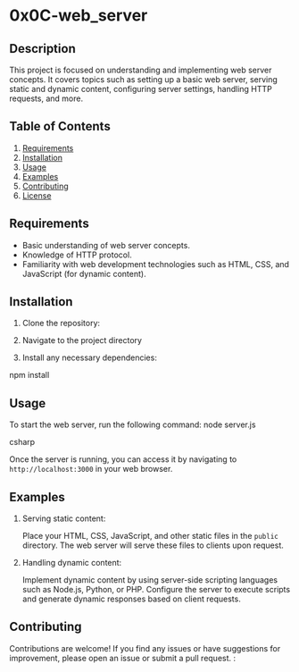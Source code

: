 # 0x0C-web_server

## Description

This project is focused on understanding and implementing web server concepts. It covers topics such as setting up a basic web server, serving static and dynamic content, configuring server settings, handling HTTP requests, and more.

## Table of Contents

1. [Requirements](#requirements)
2. [Installation](#installation)
3. [Usage](#usage)
4. [Examples](#examples)
5. [Contributing](#contributing)
6. [License](#license)

## Requirements

- Basic understanding of web server concepts.
- Knowledge of HTTP protocol.
- Familiarity with web development technologies such as HTML, CSS, and JavaScript (for dynamic content).

## Installation

1. Clone the repository:

2. Navigate to the project directory

3. Install any necessary dependencies:

npm install 
## Usage

To start the web server, run the following command:
node server.js

csharp

Once the server is running, you can access it by navigating to `http://localhost:3000` in your web browser.

## Examples

1. Serving static content:
   
   Place your HTML, CSS, JavaScript, and other static files in the `public` directory. The web server will serve these files to clients upon request.

2. Handling dynamic content:

   Implement dynamic content by using server-side scripting languages such as Node.js, Python, or PHP. Configure the server to execute scripts and generate dynamic responses based on client requests.

## Contributing

Contributions are welcome! If you find any issues or have suggestions for improvement, please open an issue or submit a pull request.
:

